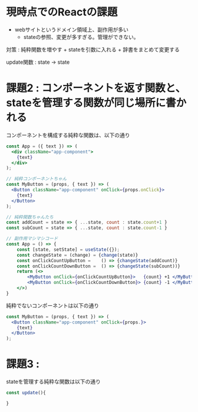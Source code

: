


# 現時点でのReactの課題

- webサイトというドメイン領域上、副作用が多い
    - stateの参照、変更が多すぎる。管理ができない。

対策 : 純粋関数を増やす + stateを引数に入れる + 辞書をまとめて変更する

update関数 : state -> state




# 課題2 : コンポーネントを返す関数と、stateを管理する関数が同じ場所に書かれる

コンポーネントを構成する純粋な関数は、以下の通り

```jsx
const App = ({ text }) => (
  <div className="app-component">
    {text}
  </div>
);
```

```jsx
// 純粋コンポーネントちゃん
const MyButton = (props, { text }) => (
  <Button className="app-component" onClick={props.onClick}>
    {text}
  </Button>
);

// 純粋関数ちゃんたち
const addCount = state => { ...state, count : state.count+1 }
const subCount = state => { ...state, count : state.count-1 }

// 副作用マシマシコード
const App = () => {
    const [state, setState] = useState({});
    const changeState = (change) = {change(state)}
    const onClickCountUpButton =    () => {changeState(addCount)}
    const onClickCountDownButton =  () => {changeState(subCount))}
    return (<>
        <MyButton onClick={onClickCountUpButton}>   {count} +1 </MyButton>
        <MyButton onClick={onClickCountDownButton}> {count} -1 </MyButton>
    </>)
}
```

純粋でないコンポーネントは以下の通り

```jsx
const MyButton = (props, { text }) => (
  <Button className="app-component" onClick={props.}>
    {text}
  </Button>
);
```








# 課題3 : 

stateを管理する純粋な関数は以下の通り


```jsx
const update(){

}
```














